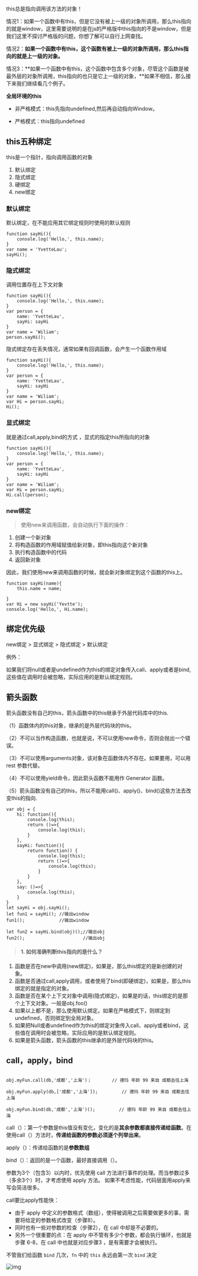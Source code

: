 this总是指向调用该方法的对象！



情况1：如果一个函数中有this，但是它没有被上一级的对象所调用，那么this指向的就是window，这里需要说明的是在js的严格版中this指向的不是window，但是我们这里不探讨严格版的问题，你想了解可以自行上网查找。

情况2：**如果一个函数中有this，这个函数有被上一级的对象所调用，那么this指向的就是上一级的对象。**

情况3：**如果一个函数中有this，这个函数中包含多个对象，尽管这个函数是被最外层的对象所调用，this指向的也只是它上一级的对象，**如果不相信，那么接下来我们继续看几个例子。



**全局环境的this**

- 非严格模式：this先指向undefined,然后再自动指向Window。

- 严格模式：this指向undefined




## 

## this五种绑定



this是一个指针，指向调用函数的对象



1. 默认绑定
2. 隐式绑定
3. 硬绑定
4. new绑定



### 默认绑定

默认绑定，在不能应用其它绑定规则时使用的默认规则 

```
function sayHi(){
    console.log('Hello,', this.name);
}
var name = 'YvetteLau';
sayHi();
```



### 隐式绑定

调用位置存在上下文对象

```
function sayHi(){
    console.log('Hello,', this.name);
}
var person = {
    name: 'YvetteLau',
    sayHi: sayHi
}
var name = 'Wiliam';
person.sayHi();
```

隐式绑定存在丢失情况，通常如果有回调函数，会产生一个函数作用域

```
function sayHi(){
    console.log('Hello,', this.name);
}
var person = {
    name: 'YvetteLau',
    sayHi: sayHi
}
var name = 'Wiliam';
var Hi = person.sayHi;
Hi();
```



### 显式绑定

就是通过call,apply,bind的方式 ，显式的指定this所指向的对象 

```
function sayHi(){
    console.log('Hello,', this.name);
}
var person = {
    name: 'YvetteLau',
    sayHi: sayHi
}
var name = 'Wiliam';
var Hi = person.sayHi;
Hi.call(person); 
```



### new绑定

> 使用new来调用函数，会自动执行下面的操作：

1. 创建一个新对象
2. 将构造函数的作用域赋值给新对象，即this指向这个新对象
3. 执行构造函数中的代码
4. 返回新对象



因此，我们使用new来调用函数的时候，就会新对象绑定到这个函数的this上。 

```
function sayHi(name){
    this.name = name;
	
}
var Hi = new sayHi('Yevtte');
console.log('Hello,', Hi.name);
```



## 绑定优先级

new绑定 > 显式绑定 > 隐式绑定 > 默认绑定 



例外：

如果我们将null或者是undefined作为this的绑定对象传入call、apply或者是bind,这些值在调用时会被忽略，实际应用的是默认绑定规则。 



## 箭头函数

箭头函数没有自己的this，箭头函数中的this继承于外层代码库中的this. 



（1）函数体内的this对象，继承的是外层代码块的this。

（2）不可以当作构造函数，也就是说，不可以使用new命令，否则会抛出一个错误。

（3）不可以使用arguments对象，该对象在函数体内不存在。如果要用，可以用 rest 参数代替。

（4）不可以使用yield命令，因此箭头函数不能用作 Generator 函数。

（5）箭头函数没有自己的this，所以不能用call()、apply()、bind()这些方法去改变this的指向.

 

```
var obj = {
    hi: function(){
        console.log(this);
        return ()=>{
            console.log(this);
        }
    },
    sayHi: function(){
        return function() {
            console.log(this);
            return ()=>{
                console.log(this);
            }
        }
    },
    say: ()=>{
        console.log(this);
    }
}
let sayHi = obj.sayHi();
let fun1 = sayHi(); //输出window
fun1();             //输出window

let fun2 = sayHi.bind(obj)();//输出obj
fun2();                      //输出obj
```





> #### 1. 如何准确判断this指向的是什么？

1. 函数是否在new中调用(new绑定)，如果是，那么this绑定的是新创建的对象。
2. 函数是否通过call,apply调用，或者使用了bind(即硬绑定)，如果是，那么this绑定的就是指定的对象。
3. 函数是否在某个上下文对象中调用(隐式绑定)，如果是的话，this绑定的是那个上下文对象。一般是obj.foo()
4. 如果以上都不是，那么使用默认绑定。如果在严格模式下，则绑定到undefined，否则绑定到全局对象。
5. 如果把Null或者undefined作为this的绑定对象传入call、apply或者bind，这些值在调用时会被忽略，实际应用的是默认绑定规则。
6. 如果是箭头函数，箭头函数的this继承的是外层代码块的this。

 

 

##  call，apply，bind

## 

```
obj.myFun.call(db,'成都','上海')；　　　　 // 德玛 年龄 99 来自 成都去往上海

obj.myFun.apply(db,['成都','上海']);		 // 德玛 年龄 99 来自 成都去往上海

obj.myFun.bind(db,'成都','上海')(); 		// 德玛 年龄 99 来自 成都去往上海
```



call（）：第一个参数是this值没有变化，变化的是**其余参数都直接传递给函数**。在使用call（）方法时，**传递给函数的参数必须逐个列举出来**。

apply（）：传递给函数的是**参数数组**

bind（）：返回的是一个函数，最好直接调用（）。



参数为3个（包含3）以内时，优先使用 call 方法进行事件的处理。而当参数过多（多余3个）时，才考虑使用 apply 方法。 如果不考虑性能，代码层面用apply来写会简洁很多。 

call要比apply性能快：

- 由于 apply 中定义的参数格式（数组），使得被调用之后需要做更多的事，需要将给定的参数格式改变（步骤8）。
- 同时也有一些对参数的检查（步骤2），在 call 中却是不必要的。
- 另外一个很重要的点：在 apply 中不管有多少个参数，都会执行循环，也就是步骤 6-8，在 call 中也就是对应步骤3 ，是有需要才会被执行。

 

 不管我们给函数 `bind` 几次，`fn` 中的 `this` 永远由第一次 `bind` 决定 



![img](https://user-gold-cdn.xitu.io/2018/11/15/16717eaf3383aae8?imageView2/0/w/1280/h/960/format/webp/ignore-error/1) 